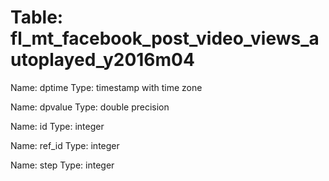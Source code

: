 Table: fl_mt_facebook_post_video_views_autoplayed_y2016m04
==========================================================

Name: dptime
Type: timestamp with time zone

Name: dpvalue
Type: double precision

Name: id
Type: integer

Name: ref_id
Type: integer

Name: step
Type: integer

